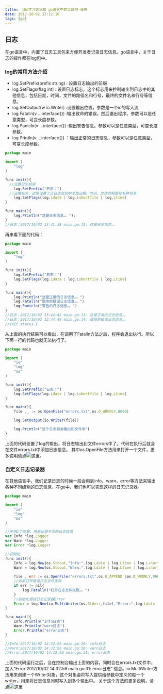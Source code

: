```yaml
---
title: 【Go学习笔记8】go语言中的工具包-日志
date: 2017-10-02 13:12:18
tags: [go]
---
```


## 日志

在go语言中，内置了日志工具包来方便开发者记录日志信息。go语言中，关于日志的操作都在log包中。

<!-- more -->

### log的常用方法介绍

* log.SetPrefix(prefix string) : 设置日志输出的前缀
* log.SetFlags(flag int)  : 设置日志标志，这个标志用来控制输出到日志中的其他信息，包括日期，时间，文件的路径名和行号，最终的文件名和行号等信息。
* log.SetOutput(w io.Writer)  :设置输出位置，参数是一个io的写入流
* log.Fatalln(v ...interface{}) :输出致命的错误，然后退出程序。参数可以是任意类型，可变长度参数。
* log.Panicln(v ...interface{}) :输出警告信息。参数可以是任意类型，可变长度参数。
* log.Println(v ...interface{}) ：输出正常的日志信息，参数可以是任意类型，可变长度参数。

```js
package main

import (
	"log"
)

func init(){
  //设置日志前缀
	log.SetPrefix("日志：")
  //设置标志，这里设置了让日志信息中添加日期，时间，文件的短路径名称信息
	log.SetFlags(log.Ldate | log.Lshortfile | log.Ltime)
}

func main(){
	log.Println("这是日志信息。。");
}
//日志：2017/10/02 13:41:38 main.go:13: 这是日志信息。。
```

再来看下面的代码：

```js
package main

import (
	"log"
)

func init(){
	log.SetPrefix("日志：")
	log.SetFlags(log.Ldate | log.Lshortfile | log.Ltime)
}

func main(){
	log.Println("这是正常的日志信息。。")
	log.Fatalln("致命的错误日志信息。。")
	log.Panicln("警告的日志信息。。")
}
//日志：2017/10/02 13:44:49 main.go:13: 这是正常的日志信息。。
//日志：2017/10/02 13:44:49 main.go:14: 致命的错误日志信息。。
//exit status 1
```
从上面的执行结果可以看出，在调用了Fatalln方法之后，程序会退出执行。所以下面一行的代码也就无法执行了。


```js
package main

import (
	"io"
	"log"
	"os"
)

func init(){
	log.SetPrefix("日志：")
	log.SetFlags(log.Ldate | log.Lshortfile | log.Ltime)
}

func main(){
	file ,_ := os.OpenFile("errors.txt",os.O_WRONLY,0666)

	log.SetOutput(io.Writer(file))

	log.Println("这个日志将会输出到文件中")
}
```


上面的代码设置了log的输出，将日志输出到文件errors中了。代码在执行后就会在文件errors.txt中添加日志信息。
其中os.OpenFile方法用来打开一个文件，更多说明请点![这里](https://golang.org/pkg/os/#OpenFile)。

### 自定义日志记录器

在其他语言中，我们记录日志的时候一般会用到info，warn，error等方法来输出各种不同级别的日志信息。在go中，我们也可以实现这样的日志记录器。

```js
package main

import (
	"io"
	"log"
	"os"
)

//声明3个变量，用来记录不同的日志信息
var Info *log.Logger
var Warn *log.Logger
var Error *log.Logger

//初始化
func init(){
	Info = log.New(os.Stdout,"Info:",log.Ldate | log.Ltime | log.Lshortfile)
	Warn = log.New(os.Stdout,"Warn:",log.Ldate | log.Ltime | log.Lshortfile)
	
	file , err := os.OpenFile("errors.txt",os.O_APPEND |os.O_WRONLY,0666)
	//如果打开错误日志文件失败
	if err != nil{
		log.Fatalln("打开日志文件失败。。")
	}
	//初始化错误日志记录器Error
	Error = log.New(io.MultiWriter(os.Stderr,file),"Error:",log.Ldate | log.Ltime | log.Lshortfile)
}

func main(){
	Info.Println("info日志")
	Warn.Println("warn日志")
	Error.Println("error日志")
}

//Info:2017/10/02 14:32:56 main.go:29: info日志
//Warn:2017/10/02 14:32:56 main.go:30: warn日志
//Error:2017/10/02 14:32:56 main.go:31: error日志
```

上面的代码运行之后，会在控制台输出上面的内容，同时会在errors.txt文件中，加入“Error:2017/10/02 14:32:56 main.go:31: error日志”
信息。io.MultiWriter方法用来创建一个Writer对象，这个对象会将写入提供给参数中定义的每一个writer，用来将日志信息同时写入到多个输出中。
关于这个方法的更多说明，请点![这里](https://golang.org/pkg/io/#MultiWriter)


